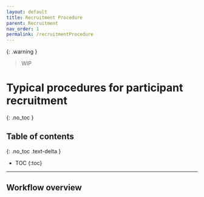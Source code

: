 ```yaml
---
layout: default
title: Recruitment Procedure
parent: Recruitment
nav_order: 1
permalink: /recruitmentProcedure
---
```

{: .warning }
> WIP
# Typical procedures for participant recruitment
{: .no_toc }

## Table of contents
{: .no_toc .text-delta }

* TOC
{:toc}

---

## Workflow overview
